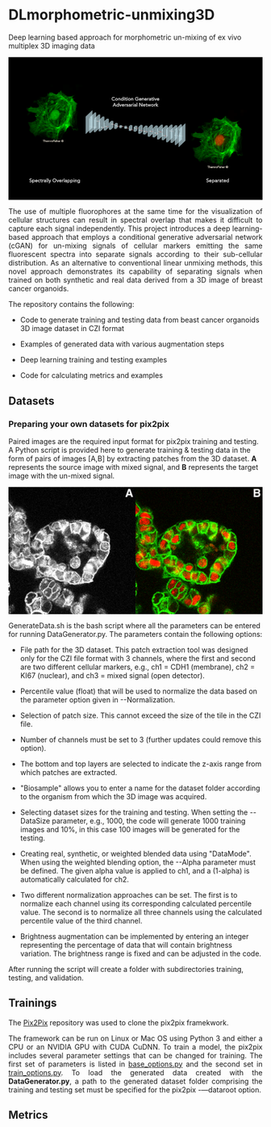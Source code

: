 # DLmorphometric-unmixing3D
Deep learning based approach for morphometric un-mixing of ex vivo multiplex 3D imaging data


<img src='imgs/img1.png' align="center" width=512>
<p align="justify">
The use of multiple fluorophores at the same time for the visualization of cellular structures can result in spectral overlap that makes it difficult to capture each signal independently. This project introduces a deep learning-based approach that employs a conditional generative adversarial network (cGAN) for un-mixing signals of cellular markers emitting the same fluorescent spectra into separate signals according to their sub-cellular distribution. As an alternative to conventional linear unmixing methods, this novel approach demonstrates its capability of separating signals when trained on both synthetic and real data derived from a 3D image of breast cancer organoids.

The repository contains the following:

- Code to generate training and testing data from beast cancer organoids 3D image dataset in CZI format

- Examples of generated data with various augmentation steps

- Deep learning training and testing examples 

- Code for calculating metrics and examples
</p>

## Datasets

### Preparing your own datasets for pix2pix

<p align="justify">

Paired images are the required input format for pix2pix training and testing. A Python script is provided here to generate training & testing data in the form of pairs of images [A,B] by extracting patches from the 3D dataset. **A** represents the source image with mixed signal, and **B** represents the target image with the un-mixed signal.



<img src='imgs/img2.png' align="center" width=512>


GenerateData.sh is the bash script where all the parameters can be entered for running DataGenerator.py. The parameters contain the following options: 

- File path for the 3D dataset. This patch extraction tool was designed only for the CZI file format with 3 channels, where the first and second are two different cellular markers, e.g., ch1 = CDH1 (membrane), ch2 = KI67 (nuclear), and ch3 = mixed signal (open detector).

- Percentile value (float) that will be used to normalize the data based on the parameter option given in --Normalization.

- Selection of patch size. This cannot exceed the size of the tile in the CZI file.

- Number of channels must be set to 3 (further updates could remove this option). 

- The bottom and top layers are selected to indicate the z-axis range from which patches are extracted.

- "Biosample" allows you to enter a name for the dataset folder according to the organism from which the 3D image was acquired.

- Selecting dataset sizes for the training and testing. When setting the --DataSize parameter, e.g., 1000, the code will generate 1000 training images and 10%, in this case 100 images will be generated for the testing.

- Creating real, synthetic, or weighted blended data using "DataMode". When using the weighted blending option, the --Alpha parameter must be defined. The given alpha value is applied to ch1, and a (1-alpha) is automatically calculated for ch2.

- Two different normalization approaches can be set. The first is to normalize each channel using its corresponding calculated percentile value. The second is to normalize all three channels using the calculated percentile value of the third channel.

- Brightness augmentation can be implemented by entering an integer representing the percentage of data that will contain brightness variation. The brightness range is fixed and can be adjusted in the code.

After running the script will create a folder with subdirectories training, testing, and validation. 

</p>

## Trainings

<div align="justify">

The [Pix2Pix](https://github.com/junyanz/pytorch-CycleGAN-and-pix2pix.git) repository was used to clone the pix2pix framekwork. 

The framework can be run on Linux or Mac OS using Python 3 and either a CPU or an NVIDIA GPU with CUDA CuDNN. To train a model, the pix2pix includes several parameter settings that can be changed for training. The first set of parameters is listed in [base_options.py](https://github.com/junyanz/pytorch-CycleGAN-and-pix2pix/blob/master/options/base_options.py) and the second set in [train_options.py](https://github.com/junyanz/pytorch-CycleGAN-and-pix2pix/blob/master/options/train_options.py). To load the generated data created with the **DataGenerator.py**, a path to the generated dataset folder comprising the training and testing set must be specified for the pix2pix -—dataroot option. 

</div>

## Metrics






